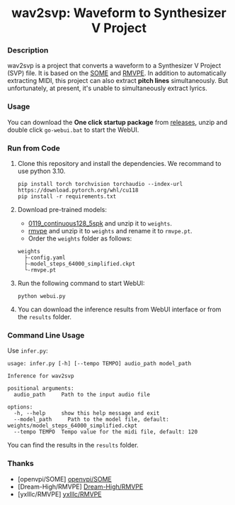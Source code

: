 <div style="text-align: center;">

# wav2svp: Waveform to Synthesizer V Project

</div>

### Description

wav2svp is a project that converts a waveform to a Synthesizer V Project (SVP) file. It is based on the [SOME](https://github.com/openvpi/SOME) and [RMVPE](https://github.com/Dream-High/RMVPE). In addition to automatically extracting MIDI, this project can also extract **pitch lines** simultaneously. But unfortunately, at present, it's unable to simultaneously extract lyrics.

### Usage

You can download the **One click startup package** from [releases](https://github.com/SUC-DriverOld/wav2svp/releases), unzip and double click `go-webui.bat` to start the WebUI.

### Run from Code

1. Clone this repository and install the dependencies. We recommand to use python 3.10.

    ```shell
    pip install torch torchvision torchaudio --index-url https://download.pytorch.org/whl/cu118
    pip install -r requirements.txt
    ```

3. Download pre-trained models:

    - [0119_continuous128_5spk](https://github.com/openvpi/SOME/releases/download/v1.0.0-baseline/0119_continuous128_5spk.zip) and unzip it to `weights`.
    - [rmvpe](https://github.com/yxlllc/RMVPE/releases/download/230917/rmvpe.zip) and unzip it to `weights` and rename it to `rmvpe.pt`.
    - Order the `weights` folder as follows:

    ```shell
    weights
      ├-config.yaml
      ├-model_steps_64000_simplified.ckpt
      └-rmvpe.pt
    ```

4. Run the following command to start WebUI:

    ```shell
    python webui.py
    ```

5. You can download the inference results from WebUI interface or from the `results` folder.

### Command Line Usage

Use `infer.py`:

```shell
usage: infer.py [-h] [--tempo TEMPO] audio_path model_path

Inference for wav2svp

positional arguments:
  audio_path     Path to the input audio file

options:
  -h, --help     show this help message and exit
  --model_path     Path to the model file, default: weights/model_steps_64000_simplified.ckpt
  --tempo TEMPO  Tempo value for the midi file, default: 120
```

You can find the results in the `results` folder.

### Thanks

- [openvpi/SOME] [openvpi/SOME](https://github.com/openvpi/SOME)
- [Dream-High/RMVPE] [Dream-High/RMVPE](https://github.com/Dream-High/RMVPE)
- [yxlllc/RMVPE] [yxlllc/RMVPE](https://github.com/yxlllc/RMVPE)